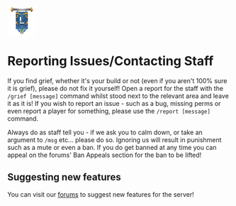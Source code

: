 ![ribbon](L-ribbon.png) 

# Reporting Issues/Contacting Staff

If you find grief, whether it's your build or not (even if you aren't 100% sure it is grief), please do not fix it yourself! 
Open a report for the staff with the `/grief [message]` command whilst stood next to the relevant area and leave it as it is!
If you wish to report an issue - such as a bug, missing perms or even report a player for something, please use the `/report [message]` command.

Always do as staff tell you - if we ask you to calm down, or take an argument to `/msg` etc... please do so. Ignoring us will result in punishment such as a mute or even a ban.
If you do get banned at any time you can appeal on the forums' Ban Appeals section for the ban to be lifted!

## Suggesting new features

You can visit our [forums](https://lc-forums.enjin.com/) to suggest new features for the server!
